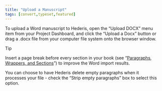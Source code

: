 ```yaml
---
title: "Upload a Manuscript"
tags: [convert,typeset,featured]
---
```

 
<html><body><section data-type="chapter" class="hsecchapter" data-hederis-type="hsecchapter" id="upload-a-manuscript" data-pi-attrs="id: upload-a-manuscript; data-tags: convert,typeset,featured;" role="doc-chapter" data-tags="convert,typeset,featured" data-author-name=" " data-book-title=" " title="Upload a Manuscript"><p class="hblkp" data-hederis-type="hblkp" id="p9246KIm3">To upload a Word manuscript to Hederis, open the &#8220;Upload DOCX&#8221; menu item from your Project Dashboard, and click the &#8220;Upload a Docx&#8221; button or drag a .docx file from your computer file system onto the browser window.</p><aside class="hwprbox box" data-hederis-type="hwprbox" id="pT9pEYbgq" data-type="sidebar"><p class="hblktype" data-hederis-type="hblktype" id="pgKEwTlj2">Tip</p><p class="hblkp" data-hederis-type="hblkp" id="pXDQLK4IB">Insert a page break before every section in your book (see &#8220;<a href="{% link _docs/typeset-text-design.md %}" class="hspana" data-hederis-type="hspana" id="ppbxBcO3h">Paragraphs, Wrappers, and Sections</a>&#8221;) to improve the Word import results.</p></aside><p class="hblkp" data-hederis-type="hblkp" id="pJePQ3DsE">You can choose to have Hederis delete empty paragraphs when it processes your file - check the &#8220;Strip empty paragraphs&#8221; box to select this option.</p></section></body></html>
